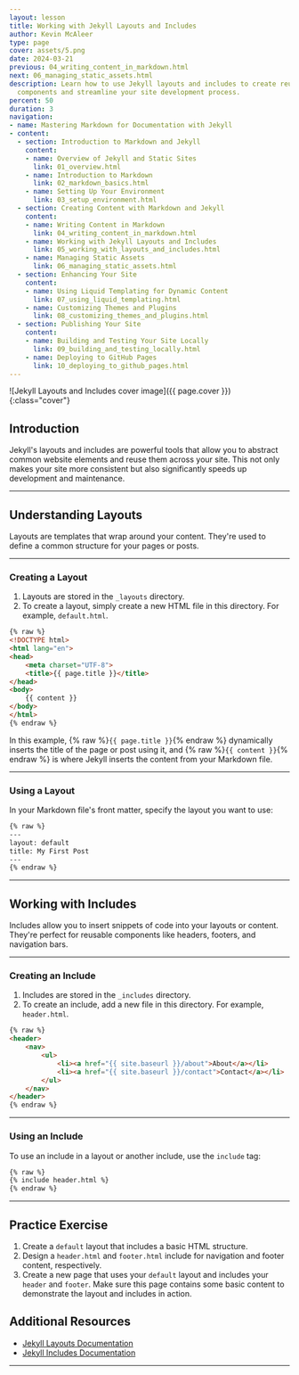 ```yaml
---
layout: lesson
title: Working with Jekyll Layouts and Includes
author: Kevin McAleer
type: page
cover: assets/5.png
date: 2024-03-21
previous: 04_writing_content_in_markdown.html
next: 06_managing_static_assets.html
description: Learn how to use Jekyll layouts and includes to create reusable website
  components and streamline your site development process.
percent: 50
duration: 3
navigation:
- name: Mastering Markdown for Documentation with Jekyll
- content:
  - section: Introduction to Markdown and Jekyll
    content:
    - name: Overview of Jekyll and Static Sites
      link: 01_overview.html
    - name: Introduction to Markdown
      link: 02_markdown_basics.html
    - name: Setting Up Your Environment
      link: 03_setup_environment.html
  - section: Creating Content with Markdown and Jekyll
    content:
    - name: Writing Content in Markdown
      link: 04_writing_content_in_markdown.html
    - name: Working with Jekyll Layouts and Includes
      link: 05_working_with_layouts_and_includes.html
    - name: Managing Static Assets
      link: 06_managing_static_assets.html
  - section: Enhancing Your Site
    content:
    - name: Using Liquid Templating for Dynamic Content
      link: 07_using_liquid_templating.html
    - name: Customizing Themes and Plugins
      link: 08_customizing_themes_and_plugins.html
  - section: Publishing Your Site
    content:
    - name: Building and Testing Your Site Locally
      link: 09_building_and_testing_locally.html
    - name: Deploying to GitHub Pages
      link: 10_deploying_to_github_pages.html
---
```



![Jekyll Layouts and Includes cover image]({{ page.cover }}){:class="cover"}

## Introduction

Jekyll's layouts and includes are powerful tools that allow you to abstract common website elements and reuse them across your site. This not only makes your site more consistent but also significantly speeds up development and maintenance.

---

## Understanding Layouts

Layouts are templates that wrap around your content. They're used to define a common structure for your pages or posts.

---

### Creating a Layout

1. Layouts are stored in the `_layouts` directory.
2. To create a layout, simply create a new HTML file in this directory. For example, `default.html`.

```html
{% raw %}
<!DOCTYPE html>
<html lang="en">
<head>
    <meta charset="UTF-8">
    <title>{{ page.title }}</title>
</head>
<body>
    {{ content }}
</body>
</html>
{% endraw %}
```

In this example, {% raw %}`{{ page.title }}`{% endraw %} dynamically inserts the title of the page or post using it, and {% raw %}`{{ content }}`{% endraw %} is where Jekyll inserts the content from your Markdown file.

---

### Using a Layout

In your Markdown file's front matter, specify the layout you want to use:

```markdown
{% raw %}
---
layout: default
title: My First Post
---
{% endraw %}
```

---

## Working with Includes

Includes allow you to insert snippets of code into your layouts or content. They're perfect for reusable components like headers, footers, and navigation bars.

---

### Creating an Include

1. Includes are stored in the `_includes` directory.
2. To create an include, add a new file in this directory. For example, `header.html`.

```html
{% raw %}
<header>
    <nav>
        <ul>
            <li><a href="{{ site.baseurl }}/about">About</a></li>
            <li><a href="{{ site.baseurl }}/contact">Contact</a></li>
        </ul>
    </nav>
</header>
{% endraw %}
```

---

### Using an Include

To use an include in a layout or another include, use the `include` tag:

```html
{% raw %}
{% include header.html %}
{% endraw %}
```

---

## Practice Exercise

1. Create a `default` layout that includes a basic HTML structure.
2. Design a `header.html` and `footer.html` include for navigation and footer content, respectively.
3. Create a new page that uses your `default` layout and includes your `header` and `footer`. Make sure this page contains some basic content to demonstrate the layout and includes in action.

## Additional Resources

- [Jekyll Layouts Documentation](https://jekyllrb.com/docs/layouts/)
- [Jekyll Includes Documentation](https://jekyllrb.com/docs/includes/)

---
